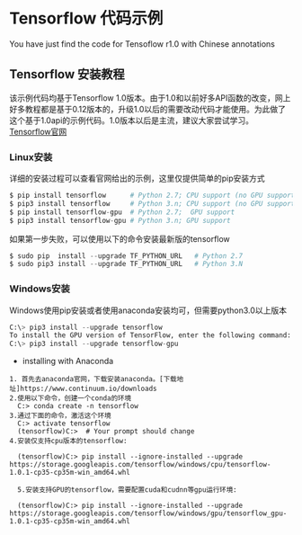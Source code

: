 # Tensorflow 代码示例
You have just find the code for Tensoflow r1.0 with Chinese annotations</br>  
## Tensorflow 安装教程  
该示例代码均基于Tensorflow 1.0版本。由于1.0和以前好多API函数的改变，网上好多教程都是基于0.12版本的，升级1.0以后的需要改动代码才能使用。为此做了这个基于1.0api的示例代码。1.0版本以后是主流，建议大家尝试学习。
[Tensorflow官网](https://www.tensorflow.org)
### Linux安装  
  详细的安装过程可以查看官网给出的示例，这里仅提供简单的pip安装方式
  ```python
 $ pip install tensorflow      # Python 2.7; CPU support (no GPU support)
 $ pip3 install tensorflow     # Python 3.n; CPU support (no GPU support)
 $ pip install tensorflow-gpu  # Python 2.7;  GPU support
 $ pip3 install tensorflow-gpu # Python 3.n; GPU support
 ```
 如果第一步失败，可以使用以下的命令安装最新版的tensorflow
 ```python
 $ sudo pip  install --upgrade TF_PYTHON_URL   # Python 2.7
 $ sudo pip3 install --upgrade TF_PYTHON_URL   # Python 3.N 
 ```
### Windows安装
  Windows使用pip安装或者使用anaconda安装均可，但需要python3.0以上版本
  ```python
  C:\> pip3 install --upgrade tensorflow
To install the GPU version of TensorFlow, enter the following command:
  C:\> pip3 install --upgrade tensorflow-gpu
  ```
  * installing with Anaconda
  ```
  1. 首先去anaconda官网，下载安装anaconda。[下载地址]https://www.continuum.io/downloads
  2.使用以下命令，创建一个conda的环境  
    C:> conda create -n tensorflow 
  3.通过下面的命令，激活这个环境  
    C:> activate tensorflow    
    (tensorflow)C:>  # Your prompt should change  
  4.安装仅支持cpu版本的tensorflow:

    (tensorflow)C:> pip install --ignore-installed --upgrade https://storage.googleapis.com/tensorflow/windows/cpu/tensorflow-1.0.1-cp35-cp35m-win_amd64.whl 

    5.安装支持GPU的tensorflow，需要配置cuda和cudnn等gpu运行环境:

    (tensorflow)C:> pip install --ignore-installed --upgrade https://storage.googleapis.com/tensorflow/windows/gpu/tensorflow_gpu-1.0.1-cp35-cp35m-win_amd64.whl 


  
